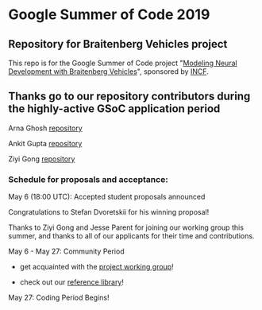 # Google Summer of Code 2019
## Repository for Braitenberg Vehicles project  

This repo is for the Google Summer of Code project "[Modeling Neural Development with Braitenberg Vehicles](https://neurostars.org/t/gsoc-project-idea-15-modeling-neural-development-with-braitenberg-vehicles/3385)", sponsored by [INCF](https://www.incf.org/).  

## Thanks go to our repository contributors during the highly-active GSoC application period  

Arna Ghosh   [repository](https://github.com/Orthogonal-Research-Lab/Braitenberg-vehicle-sim)  

Ankit Gupta   [repository](https://github.com/Orthogonal-Research-Lab/Simulations-of-Braitenberg-Vehicles)  

Ziyi Gong   [repository](https://github.com/Orthogonal-Research-Lab/Modeling-Neural-Development-with-Multisensory-Braitenberg-Vehicles)  

### Schedule for proposals and acceptance:  
May 6 (18:00 UTC):	Accepted student proposals announced

Congratulations to Stefan Dvoretskii for his winning proposal!

Thanks to Ziyi Gong and Jesse Parent for joining our working group this summer, and thanks to all of our applicants for their time and contributions.


May 6 - May 27: Community Period

* get acquainted with the [project working group](https://orthogonal-research.slack.com/messages/CJFFQ74SG/)!

* check out our [reference library](https://nam05.safelinks.protection.outlook.com/?url=https%3A%2F%2Fln.sync.com%2Fdl%2Fada91a4b0%2F2mxtb4ye-p98fttgr-bfbe9jgb-2jnmwsz2&data=02%7C01%7CZIG9%40pitt.edu%7C2833b388372148497bde08d6b4674e89%7C9ef9f489e0a04eeb87cc3a526112fd0d%7C1%7C0%7C636894753147560206&sdata=TQ33JBZkZ264NxKhPCdMhpVqwvhGmjFejh6oUYgOkfg%3D&reserved=0)!

May 27: Coding Period Begins!
